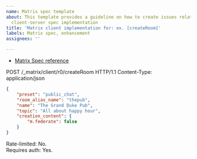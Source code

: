 ```yaml
---
name: Matrix spec template
about: This template provides a guideline on how to create issues related to matrix
  client-server spec implementation
title: 'Matrix client implementation for: ex. [createRoom]'
labels: Matrix spec, enhancement
assignees: ''

---
```


-  [Matrix Spec reference](https://matrix.org/docs/spec/client_server/r0.6.1#post-matrix-client-r0-createroom)

POST /_matrix/client/r0/createRoom  HTTP/1.1
Content-Type: application/json

```json
{
    "preset": "public_chat",
    "room_alias_name": "thepub",
    "name": "The Grand Duke Pub",
    "topic": "All about happy hour",
    "creation_content": {
        "m.federate": false
    }
}
```

Rate-limited:	No.  
Requires auth:	Yes.  
